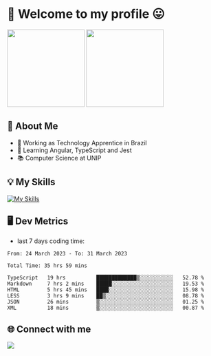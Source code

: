 # 🎉 Welcome to my profile 😛

<div>
  <img height="180em" src="https://github-readme-stats.vercel.app/api?username=VinicciusSantos&show_icons=true&icon_color=fff&include_all_commits=true&count_private=true&bg_color=30,0D1117,394AAB&title_color=fff&text_color=fff"/>
  <img height="180em" src="https://github-readme-stats.vercel.app/api/top-langs/?username=VinicciusSantos&langs_count=8&layout=compact&include_all_commits=true&count_private=true&bg_color=30,324295,324295&title_color=fff&text_color=fff"/>
</div>


## 📖 About Me
- 🔭 Working as Technology Apprentice in Brazil
- 🌱 Learning Angular, TypeScript and Jest
- 📚 Computer Science at UNIP

## 💡 My Skills

[![My Skills](https://skills.thijs.gg/icons?i=angular,react,html,css,sass,bootstrap,ts,js,nodejs,git,c,py,postgres)](https://github.com/VinicciusSantos)

## 🖥️ Dev Metrics

- last 7 days coding time:

<!--START_SECTION:waka-->

```text
From: 24 March 2023 - To: 31 March 2023

Total Time: 35 hrs 59 mins

TypeScript   19 hrs          █████████████▒░░░░░░░░░░░   52.78 %
Markdown     7 hrs 2 mins    █████░░░░░░░░░░░░░░░░░░░░   19.53 %
HTML         5 hrs 45 mins   ████░░░░░░░░░░░░░░░░░░░░░   15.98 %
LESS         3 hrs 9 mins    ██▒░░░░░░░░░░░░░░░░░░░░░░   08.78 %
JSON         26 mins         ▒░░░░░░░░░░░░░░░░░░░░░░░░   01.25 %
XML          18 mins         ▒░░░░░░░░░░░░░░░░░░░░░░░░   00.87 %
```

<!--END_SECTION:waka-->

## 🌐 Connect with me

<a href="https://www.linkedin.com/in/vinicius-guedes-b817aa223/"><img src="https://img.shields.io/badge/LinkedIn-0077B5?style=for-the-badge&logo=linkedin&logoColor=white"/></a>

